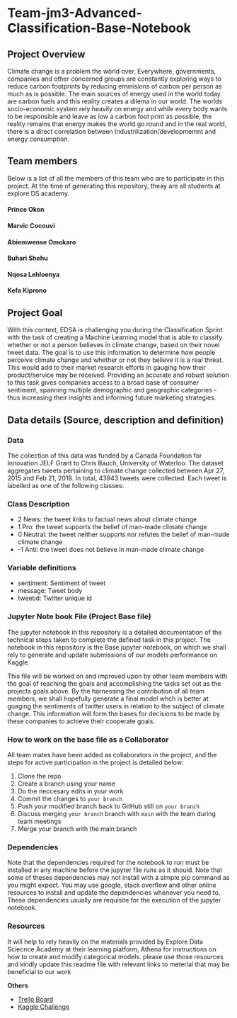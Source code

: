 # Team-jm3-Advanced-Classification-Base-Notebook
## Project Overview
Climate change is a problem the world over. Everywhere, governments, companies and other concerned groups are constantly exploring ways to reduce carbon footprints by reducing emmisions of carbon per person as much as is possible. The main sources of energy used in the world today are carbon fuels and this reality creates a dilema in our world. The worlds socio-economic system rely heavily on energy and while every body wants to be responsible and leave as low a carbon foot print as possible, the reality remains that energy makes the world go round and in the real world, there is a direct correlation between Industrilization/developmemnt and energy consumption. 

## Team members 
Below is a list of all the members of this team who are to participate in this project. At the time of generating this repository, theay are all students at explore DS academy.
#### Prince Okon
#### Marvic Cocouvi
#### Abiemwense Omokaro
#### Buhari Shehu
#### Nqosa Lehloenya
#### Kefa Kiprono

## Project Goal
With this context, EDSA is challenging you during the Classification Sprint with the task of creating a Machine Learning model that is able to classify whether or not a person believes in climate change, based on their novel tweet data. The goal is to use this information to determine how people perceive climate change and whether or not they believe it is a real threat. This would add to their market research efforts in gauging how their product/service may be received. Providing an accurate and robust solution to this task gives companies access to a broad base of consumer sentiment, spanning multiple demographic and geographic categories - thus increasing their insights and informing future marketing strategies.

## Data details (Source, description and definition)
### Data 
The collection of this data was funded by a Canada Foundation for Innovation JELF Grant to Chris Bauch, University of Waterloo. The dataset aggregates tweets pertaining to climate change collected between Apr 27, 2015 and Feb 21, 2018. In total, 43943 tweets were collected. Each tweet is labelled as one of the following classes:

### Class Description
* 2 News: the tweet links to factual news about climate change
* 1 Pro: the tweet supports the belief of man-made climate change
* 0 Neutral: the tweet neither supports nor refutes the belief of man-made climate change
* -1 Anti: the tweet does not believe in man-made climate change

### Variable definitions
* sentiment: Sentiment of tweet
* message: Tweet body
* tweetid: Twitter unique id

### Jupyter Note book File (Project Base file)
The jupyter notebook in this repository is a detailed documentation of the technical steps taken to complete the defined task in this project. The notebook in this repository is the Base jupyter notebook, on which we shall rely to generate and update submissions of our models performance on Kaggle.

This file will be worked on and improved upon by other team members with the goal of reaching the goals and accomplishing the tasks set out as the projects goals above. By the harnessing the contribution of all team members, we shall hopefully generate a final model whch is better at guaging the sentiments of twitter users in relation to the subject of climate change. This information will form the bases for decisions to be made by these companies to achieve their cooperate goals. 

### How to work on the base file as a Collaborator
All team mates have been added as collaborators in the project, and the steps for active participation in the project is detailed below:

1. Clone the repo
2. Create a branch using your name
3. Do the neccesary edits in your work
4. Commit the changes to `your branch`
5. Push your modified branch back to GitHub still on `your branch`
6. Discuss merging `your branch` branch with `main` with the team during team meetings
7. Merge your branch with the main branch

### Dependencies
Note that the dependencies required for the notebook to run must be installed in any machine before the jupyter file runs as it should. Note that some of theses dependencies may not install with a simple pip command as you might expect. You may use google, stack overflow and other online resources to install and update the dependencies whenever you need to. These dependencies usually are requisite for the execution of the jupyter notebook.

### Resources
It will help to rely heavily on the materials provided by Explore Data Sciecnce Academy at their learning platform, Athena for instructions on how to create and modify categorical models. please use those resources and kindly update this readme file with relevant links to meterial that may be beneficial to our work

**Others**

- [Trello Board](https://trello.com/b/aUqUenyf/classification-predict)
- [Kaggle Challenge](https://www.kaggle.com/competitions/edsa-climate-change-belief-analysis-2022/overview)
